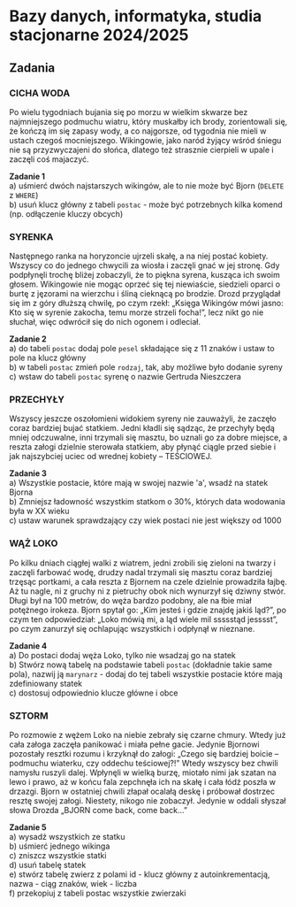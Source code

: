 # Bazy danych, informatyka, studia stacjonarne 2024/2025

## **Zadania**

### CICHA WODA
Po wielu tygodniach bujania się po morzu w wielkim skwarze bez najmniejszego podmuchu wiatru, który muskałby ich brody, zorientowali się, że kończą im się zapasy wody, a co najgorsze, od tygodnia nie mieli w ustach czegoś mocniejszego. Wikingowie, jako naród żyjący wśród śniegu nie są przyzwyczajeni do słońca, dlatego też strasznie cierpieli w upale i zaczęli coś majaczyć.

**Zadanie 1**  
a) uśmierć dwóch najstarszych wikingów, ale to nie może być Bjorn (`DELETE` z `WHERE`)  
b) usuń klucz główny z tabeli `postac` - może być potrzebnych kilka komend (np. odłączenie kluczy obcych)

### SYRENKA
Następnego ranka na horyzoncie ujrzeli skałę, a na niej postać kobiety. Wszyscy co do jednego chwycili za wiosła i zaczęli gnać w jej stronę. Gdy podpłynęli trochę bliżej zobaczyli, że to piękna syrena, kusząca ich swoim głosem. Wikingowie nie mogąc oprzeć się tej niewiaście, siedzieli oparci o burtę z jęzorami na wierzchu i śliną cieknącą po brodzie. Drozd przyglądał się im z góry dłuższą chwilę, po czym rzekł: „Księga Wikingów mówi jasno: Kto się w syrenie zakocha, temu morze strzeli focha!”, lecz nikt go nie słuchał, więc odwrócił się do nich ogonem i odleciał.

**Zadanie 2**  
a) do tabeli `postac` dodaj pole `pesel` składające się z 11 znaków i ustaw to pole na klucz główny  
b) w tabeli `postac` zmień pole `rodzaj`, tak, aby możliwe było dodanie syreny  
c) wstaw do tabeli `postac` syrenę o nazwie Gertruda Nieszczera  


### PRZECHYŁY
Wszyscy jeszcze oszołomieni widokiem syreny nie zauważyli, że zaczęło coraz bardziej bujać statkiem. Jedni kładli się sądząc, że przechyły będą mniej odczuwalne, inni trzymali się masztu, bo uznali go za dobre miejsce, a reszta załogi dzielnie sterowała statkiem, aby płynąć ciągle przed siebie i jak najszybciej uciec od wrednej kobiety – TEŚCIOWEJ.

**Zadanie 3**  
a) Wszystkie postacie, które mają w swojej nazwie 'a', wsadź na statek Bjorna  
b) Zmniejsz ładowność wszystkim statkom o 30%, których data wodowania była w XX wieku  
c) ustaw warunek sprawdzający czy wiek postaci nie jest większy od 1000  

### WĄŻ LOKO

Po kilku dniach ciągłej walki z wiatrem, jedni zrobili się zieloni na twarzy i zaczęli farbować wodę, drudzy nadal trzymali się masztu coraz bardziej trzęsąc portkami, a cała reszta z Bjornem na czele dzielnie prowadziła łajbę. Aż tu nagle, ni z gruchy ni z pietruchy obok nich wynurzył się dziwny stwór. Długi był na 100 metrów, do węża bardzo podobny, ale na łbie miał potężnego irokeza. Bjorn spytał go: „Kim jesteś i gdzie znajdę jakiś ląd?”, po czym ten odpowiedział: „Loko mówią mi, a ląd wiele mil ssssstąd jesssst”, po czym zanurzył się ochlapując wszystkich i odpłynął w nieznane.

**Zadanie 4**  
a) Do postaci dodaj węża Loko, tylko nie wsadzaj go na statek  
b) Stwórz nową tabelę na podstawie tabeli `postac` (dokładnie takie same pola), nazwij ją `marynarz` - dodaj do tej tabeli wszystkie postacie które mają zdefiniowany statek  
c) dostosuj odpowiednio klucze główne i obce  

### SZTORM

Po rozmowie z wężem Loko na niebie zebrały się czarne chmury. Wtedy już cała załoga zaczęła panikować i miała pełne gacie. Jedynie Bjornowi pozostały resztki rozumu i krzyknął do załogi: „Czego się bardziej boicie – podmuchu wiaterku, czy oddechu teściowej?!” Wtedy wszyscy bez chwili namysłu ruszyli dalej. Wpłynęli w wielką burzę, miotało nimi jak szatan na lewo i prawo, aż w końcu fala zepchnęła ich na skałę i cała łódź poszła w drzazgi. Bjorn w ostatniej chwili złapał ocalałą deskę i próbował dostrzec resztę swojej załogi. Niestety, nikogo nie zobaczył. Jedynie w oddali słyszał słowa Drozda „BJORN come back, come back…”

**Zadanie 5**  
a) wysadź wszystkich ze statku  
b) uśmierć jednego wikinga  
c) zniszcz wszystkie statki  
d) usuń tabelę statek  
e) stwórz tabelę zwierz z polami id - klucz główny z autoinkrementacją, nazwa - ciąg znaków, wiek - liczba  
f) przekopiuj z tabeli postac wszystkie zwierzaki
